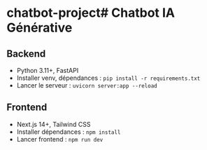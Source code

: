 # chatbot-project# Chatbot IA Générative

## Backend

- Python 3.11+, FastAPI
- Installer venv, dépendances : `pip install -r requirements.txt`
- Lancer le serveur : `uvicorn server:app --reload`

## Frontend

- Next.js 14+, Tailwind CSS
- Installer dépendances : `npm install`
- Lancer frontend : `npm run dev`
